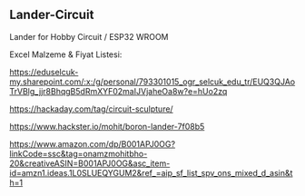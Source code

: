 Lander-Circuit
---------------------------------------
Lander for Hobby Circuit / ESP32 WROOM

Excel Malzeme & Fiyat Listesi:

https://eduselcuk-my.sharepoint.com/:x:/g/personal/793301015_ogr_selcuk_edu_tr/EUQ3QJAoTrVBlg_jjr8BhqgB5dRmXYF02maIJVjaheOa8w?e=hUo2zq

https://hackaday.com/tag/circuit-sculpture/

https://www.hackster.io/mohit/boron-lander-7f08b5

https://www.amazon.com/dp/B001APJ0OG?linkCode=ssc&tag=onamzmohitbho-20&creativeASIN=B001APJ0OG&asc_item-id=amzn1.ideas.1L0SLUEQYGUM2&ref_=aip_sf_list_spv_ons_mixed_d_asin&th=1
